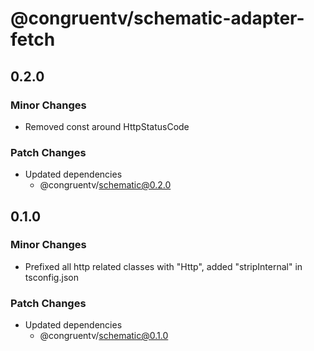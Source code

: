 # @congruentv/schematic-adapter-fetch

## 0.2.0

### Minor Changes

- Removed const around HttpStatusCode

### Patch Changes

- Updated dependencies
  - @congruentv/schematic@0.2.0

## 0.1.0

### Minor Changes

- Prefixed all http related classes with "Http", added "stripInternal" in tsconfig.json

### Patch Changes

- Updated dependencies
  - @congruentv/schematic@0.1.0
